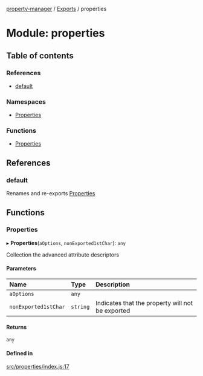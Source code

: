 [property-manager](../README.md) / [Exports](../modules.md) / properties

# Module: properties

## Table of contents

### References

- [default](properties-1.md#default)

### Namespaces

- [Properties](properties-1.Properties.md)

### Functions

- [Properties](properties-1.md#properties)

## References

### default

Renames and re-exports [Properties](properties-1.md#properties)

## Functions

### Properties

▸ **Properties**(`aOptions`, `nonExported1stChar`): `any`

Collection the advanced attribute descriptors

#### Parameters

| Name | Type | Description |
| :------ | :------ | :------ |
| `aOptions` | `any` |  |
| `nonExported1stChar` | `string` | Indicates that the property will not be exported |

#### Returns

`any`

#### Defined in

[src/properties/index.js:17](https://github.com/snowyu/property-manager.js/blob/2259d20/src/properties/index.js#L17)
